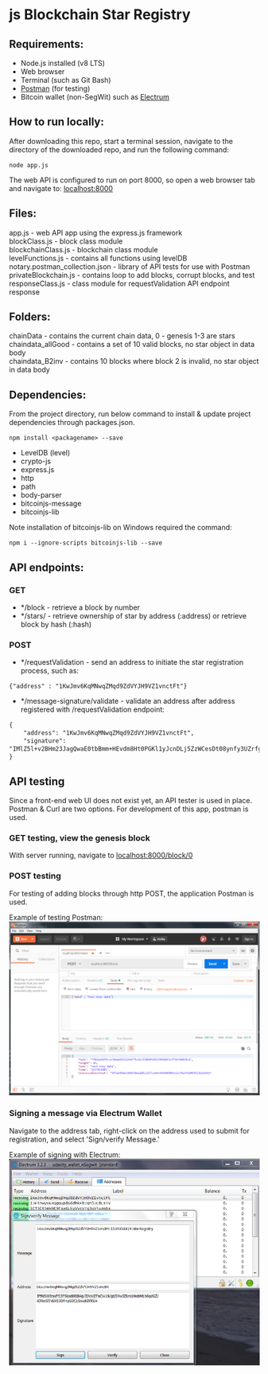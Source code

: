 # js Blockchain Star Registry

## Requirements:

* Node.js installed (v8 LTS)
* Web browser
* Terminal (such as Git Bash)
* [Postman](https://www.getpostman.com/) (for testing)
* Bitcoin wallet (non-SegWit) such as [Electrum](https://electrum.org/#download)

## How to run locally:

After downloading this repo, start a terminal session, navigate to the directory of the downloaded repo, and run the following command:

```
node app.js
```

The web API is configured to run on port 8000, so open a web browser tab and navigate to: [localhost:8000](http://localhost:8000)


## Files:

app.js - web API app using the express.js framework <br>
blockClass.js - block class module<br>
blockchainClass.js - blockchain class module<br>
levelFunctions.js - contains all functions using levelDB <br>
notary.postman_collection.json - library of API tests for use with Postman
privateBlockchain.js - contains loop to add blocks, corrupt blocks, and test <br>
responseClass.js - class module for requestValidation API endpoint response <br>

## Folders:

chainData - contains the current chain data, 0 - genesis 1-3 are stars <br> 
chaindata_allGood - contains a set of 10 valid blocks, no star object in data body <br>
chaindata_B2inv - contains 10 blocks where block 2 is invalid, no star object in data body <br>

## Dependencies:

From the project directory, run below command to install & update project dependencies through packages.json.
```
npm install <packagename> --save
```

* LevelDB (level)
* crypto-js
* express.js
* http
* path
* body-parser
* bitcoinjs-message
* bitcoinjs-lib

Note installation of bitcoinjs-lib on Windows required the command: 

```
npm i --ignore-scripts bitcoinjs-lib --save
```

## API endpoints:

### GET

* */block - retrieve a block by number
* */stars/ - retrieve ownership of star by address (:address) or retrieve block by hash (:hash)

### POST

* */requestValidation - send an address to initiate the star registration process, such as:
```
{"address" : "1KwJmv6KqMNwqZMqd9ZdVYJH9VZ1vnctFt"}
```
* */message-signature/validate - validate an address after address registered with /requestValidation endpoint:
```
{
    "address": "1KwJmv6KqMNwqZMqd9ZdVYJH9VZ1vnctFt",
    "signature": "IMlZ5l+v2BHm23JagQwaE0tbBmm+HEvdm8Ht0PGKl1yJcnDLj5ZzWCesDt08ynfy3UZrfga1jE838NOgMxzLLDa="
}
```


## API testing

Since a front-end web UI does not exist yet, an API tester is used in place.  Postman & Curl are two options.  For development of this app, postman is used.  

### GET testing, view the genesis block
With server running, navigate to [localhost:8000/block/0](http://localhost:8000/block/0)

### POST testing

For testing of adding blocks through http POST, the application Postman is used.  

Example of testing Postman:
![alt text][postman]

[postman]: https://github.com/mpUrban/privateBlockchainWithWebAPI/blob/master/postman_POSTtest1.PNG "Postman test example"

### Signing a message via Electrum Wallet

Navigate to the address tab, right-click on the address used to submit for registration, and select 'Sign/verify Message.'  

Example of signing with Electrum:
![alt][signing]

[signing]: https://github.com/mpUrban/blockchainNotary/blob/step-3/electrum_signing.PNG "Postman test example"